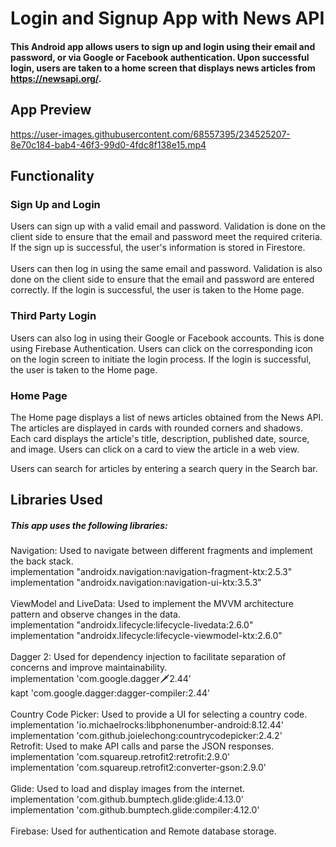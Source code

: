 # Login and Signup App with News API
#### This Android app allows users to sign up and login using their email and password, or via Google or Facebook authentication. Upon successful login, users are taken to a home screen that displays news articles from https://newsapi.org/.
## App Preview
https://user-images.githubusercontent.com/68557395/234525207-8e70c184-bab4-46f3-99d0-4fdc8f138e15.mp4
## Functionality
### Sign Up and Login
Users can sign up with a valid email and password. Validation is done on the client side to ensure that the email and password meet the required criteria. If the sign up is successful, the user's information is stored in Firestore.<br><br>
Users can then log in using the same email and password. Validation is also done on the client side to ensure that the email and password are entered correctly. If the login is successful, the user is taken to the Home page.<br>
### Third Party Login
Users can also log in using their Google or Facebook accounts. This is done using Firebase Authentication. Users can click on the corresponding icon on the login screen to initiate the login process. If the login is successful, the user is taken to the Home page.

### Home Page
The Home page displays a list of news articles obtained from the News API. The articles are displayed in cards with rounded corners and shadows. Each card displays the article's title, description, published date, source, and image. Users can click on a card to view the article in a web view.

Users can search for articles by entering a search query in the Search bar.

## Libraries Used
##### This app uses the following libraries:
Navigation: Used to navigate between different fragments and implement the back stack.<br>
implementation "androidx.navigation:navigation-fragment-ktx:2.5.3"<br>
implementation "androidx.navigation:navigation-ui-ktx:3.5.3"<br><br>
ViewModel and LiveData: Used to implement the MVVM architecture pattern and observe changes in the data. <br>
implementation "androidx.lifecycle:lifecycle-livedata:2.6.0"<br>
implementation "androidx.lifecycle:lifecycle-viewmodel-ktx:2.6.0"<br><br>
Dagger 2: Used for dependency injection to facilitate separation of concerns and improve maintainability. <br>
implementation 'com.google.dagger:dagger:2.44'<br>
kapt 'com.google.dagger:dagger-compiler:2.44'<br><br>
Country Code Picker: Used to provide a UI for selecting a country code. <br>
implementation 'io.michaelrocks:libphonenumber-android:8.12.44'<br>
implementation 'com.github.joielechong:countrycodepicker:2.4.2'<br>
Retrofit: Used to make API calls and parse the JSON responses.<br>
implementation 'com.squareup.retrofit2:retrofit:2.9.0'<br>
implementation 'com.squareup.retrofit2:converter-gson:2.9.0'<br><br>
Glide: Used to load and display images from the internet.<br>
implementation 'com.github.bumptech.glide:glide:4.13.0'<br>
implementation 'com.github.bumptech.glide:compiler:4.12.0'<br><br>
Firebase: Used for authentication and Remote database storage.
